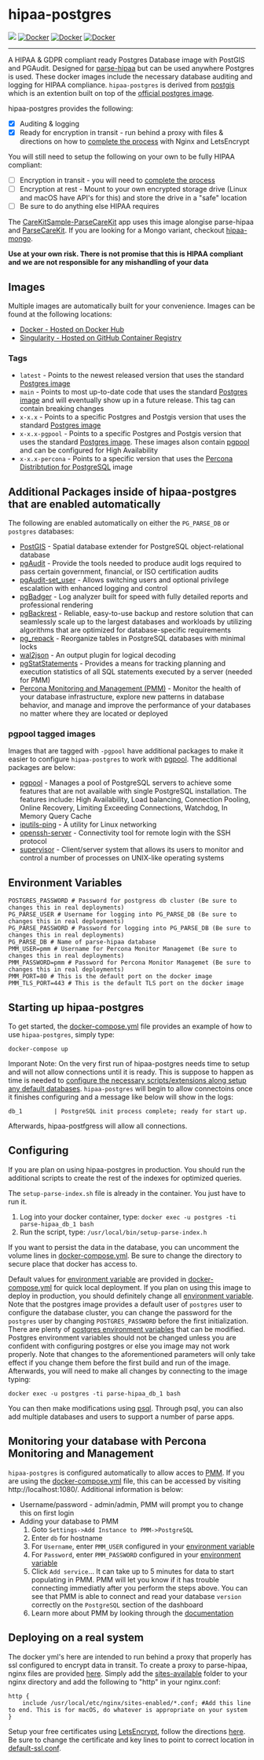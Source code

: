 # hipaa-postgres

[![](https://dockeri.co/image/netreconlab/hipaa-postgres)](https://hub.docker.com/r/netreconlab/hipaa-postgres)
[![Docker](https://github.com/netreconlab/hipaa-postgres/actions/workflows/build.yml/badge.svg)](https://github.com/netreconlab/hipaa-postgres/actions/workflows/build.yml)
[![Docker](https://github.com/netreconlab/hipaa-postgres/actions/workflows/release.yml/badge.svg)](https://github.com/netreconlab/hipaa-postgres/actions/workflows/release.yml)
[![Docker](https://github.com/netreconlab/hipaa-postgres/actions/workflows/release-pgpool.yml/badge.svg)](https://github.com/netreconlab/hipaa-postgres/actions/workflows/release-pgpool.yml)

---

A HIPAA & GDPR compliant ready Postgres Database image with PostGIS and PGAudit. Designed for [parse-hipaa](https://github.com/netreconlab/parse-hipaa) but can be used anywhere Postgres is used. These docker images include the necessary database auditing and logging for HIPAA compliance. `hipaa-postgres` is derived from [postgis](https://hub.docker.com/r/postgis/postgis) which is an extention built on top of the [official postgres image](https://hub.docker.com/_/postgres).

hipaa-postgres provides the following:
- [x] Auditing & logging
- [x] Ready for encryption in transit - run behind a proxy with files & directions on how to [complete the process](https://github.com/netreconlab/parse-hipaa#deploying-on-a-real-system) with Nginx and LetsEncrypt 

You will still need to setup the following on your own to be fully HIPAA compliant:

- [ ] Encryption in transit - you will need to [complete the process](https://github.com/netreconlab/parse-hipaa#deploying-on-a-real-system)
- [ ] Encryption at rest - Mount to your own encrypted storage drive (Linux and macOS have API's for this) and store the drive in a "safe" location
- [ ] Be sure to do anything else HIPAA requires

The [CareKitSample-ParseCareKit](https://github.com/netreconlab/CareKitSample-ParseCareKit) app uses this image alongise parse-hipaa and [ParseCareKit](https://github.com/netreconlab/ParseCareKit). If you are looking for a Mongo variant, checkout [hipaa-mongo](https://github.com/netreconlab/hipaa-mongo).

**Use at your own risk. There is not promise that this is HIPAA compliant and we are not responsible for any mishandling of your data**

## Images
Multiple images are automatically built for your convenience. Images can be found at the following locations:
- [Docker - Hosted on Docker Hub](https://hub.docker.com/r/netreconlab/hipaa-postgres)
- [Singularity - Hosted on GitHub Container Registry](https://github.com/netreconlab/hipaa-postgres/pkgs/container/hipaa-postgres)

### Tags
- `latest` - Points to the newest released version that uses the standard [Postgres image](https://hub.docker.com/_/postgres)
- `main` - Points to most up-to-date code that uses the standard [Postgres image](https://hub.docker.com/_/postgres) and will eventually show up in a future release. This tag can contain breaking changes
- `x-x.x` - Points to a specific Postgres and Postgis version that uses the standard [Postgres image](https://hub.docker.com/_/postgres)
- `x-x.x-pgpool` - Points to a specific Postgres and Postgis version that uses the standard [Postgres image](https://hub.docker.com/_/postgres). These images alson contain [pgpool](https://www.pgpool.net) and can be configured for High Availability
- `x-x.x-percona` - Points to a specific version that uses the [Percona Distribtution for PostgreSQL](https://www.percona.com/software/postgresql-distribution) image

## Additional Packages inside of hipaa-postgres that are enabled automatically
The following are enabled automatically on either the `PG_PARSE_DB` or `postgres` databases:
- [PostGIS](https://postgis.net) - Spatial database extender for PostgreSQL object-relational database
- [pgAudit](https://www.pgaudit.org) - Provide the tools needed to produce audit logs required to pass certain government, financial, or ISO certification audits
- [pgAudit-set_user](https://github.com/pgaudit/set_user) - Allows switching users and optional privilege escalation with enhanced logging and control
- [pgBadger](https://pgbadger.darold.net) - Log analyzer built for speed with fully detailed reports and professional rendering
- [pgBackrest](https://pgbackrest.org) - Reliable, easy-to-use backup and restore solution that can seamlessly scale up to the largest databases and workloads by utilizing algorithms that are optimized for database-specific requirements
- [pg_repack](https://reorg.github.io/pg_repack/) - Reorganize tables in PostgreSQL databases with minimal locks
- [wal2json](https://github.com/eulerto/wal2json) - An output plugin for logical decoding
- [pgStatStatements](https://www.postgresql.org/docs/current/pgstatstatements.html) - Provides a means for tracking planning and execution statistics of all SQL statements executed by a server (needed for PMM)
- [Percona Monitoring and Management (PMM)](https://www.percona.com/software/database-tools/percona-monitoring-and-management) - Monitor the health of your database infrastructure, explore new patterns in database behavior, and manage and improve the performance of your databases no matter where they are located or deployed

### pgpool tagged images
Images that are tagged with `-pgpool` have additional packages to make it easier to configure `hipaa-postgres` to work with [pgpool](https://www.pgpool.net). The additional packages are below:
- [pgpool](https://www.pgpool.net) - Manages a pool of PostgreSQL servers to achieve some features that are not available with single PostgreSQL installation. The features include: High Availability, Load balancing, Connection Pooling, Online Recovery, Limiting Exceeding Connections, Watchdog, In Memory Query Cache
- [iputils-ping](https://github.com/iputils/iputils) - A utility for Linux networking
- [openssh-server](https://github.com/iputils/iputils) - Connectivity tool for remote login with the SSH protocol
- [supervisor](http://supervisord.org/#) - Client/server system that allows its users to monitor and control a number of processes on UNIX-like operating systems

## Environment Variables

```
POSTGRES_PASSWORD # Password for postgress db cluster (Be sure to changes this in real deployments)
PG_PARSE_USER # Username for logging into PG_PARSE_DB (Be sure to changes this in real deployments)
PG_PARSE_PASSWORD # Password for logging into PG_PARSE_DB (Be sure to changes this in real deployments)
PG_PARSE_DB # Name of parse-hipaa database
PMM_USER=pmm # Username for Percona Monitor Managemet (Be sure to changes this in real deployments)
PMM_PASSWORD=pmm # Password for Percona Monitor Managemet (Be sure to changes this in real deployments)
PMM_PORT=80 # This is the default port on the docker image
PMM_TLS_PORT=443 # This is the default TLS port on the docker image
```

## Starting up hipaa-postgres

To get started, the [docker-compose.yml](https://github.com/netreconlab/hipaa-postgres/blob/main/docker-compose.yml) file provides an example of how to use `hipaa-postgres`, simply type:

```docker-compose up```

Imporant Note: On the very first run of hipaa-postgres needs time to setup and will not allow connections until it is ready. This is suppose to happen as time is needed to [configure the necessary scripts/extensions along setup any default databases](https://github.com/netreconlab/hipaa-postgres/tree/main/scripts). `hipaa-postgres` will begin to allow connectoins once it finishes configuring and a message like below will show in the logs:

```db_1         | PostgreSQL init process complete; ready for start up.```

Afterwards, hipaa-postfgress will allow all connections. 

## Configuring
If you are plan on using hipaa-postgres in production. You should run the additional scripts to create the rest of the indexes for optimized queries.

The `setup-parse-index.sh` file is already in the container. You just have to run it.

1. Log into your docker container, type: ```docker exec -u postgres -ti parse-hipaa_db_1 bash```
2. Run the script, type: ```/usr/local/bin/setup-parse-index.h```

If you want to persist the data in the database, you can uncomment the volume lines in [docker-compose.yml](https://github.com/netreconlab/hipaa-postgres/blob/a2d8c2dce8f8288ad8d7b5dbf1c0dc676a466f32/docker-compose.yml#L16-L19). Be sure to change the directory to secure place that docker has access to.

Default values for [environment variable](#environment-variables) are provided in [docker-compose.yml](https://github.com/netreconlab/hipaa-postgres/blob/main/docker-compose.yml) for quick local deployment. If you plan on using this image to deploy in production, you should definitely change all [environment variable](#environment-variables). Note that the postgres image provides a default user of `postgres` user to configure the database cluster, you can change the password for the `postgres` user by changing `POSTGRES_PASSWORD` before the first initialization. There are plenty of [postgres environment variables](https://hub.docker.com/_/postgres) that can be modified. Postgres environment variables should not be changed unless you are confident with configuring postgres or else you image may not work properly. Note that changes to the aforementioned parameters will only take effect if you change them before the first build and run of the image. Afterwards, you will need to make all changes by connecting to the image typing:

```docker exec -u postgres -ti parse-hipaa_db_1 bash```

You can then make modifications using [psql](http://postgresguide.com/utilities/psql.html). Through psql, you can also add multiple databases and users to support a number of parse apps.

## Monitoring your database with Percona Monitoring and Management
`hipaa-postgres` is configured automatically to allow acces to [PMM](https://www.percona.com/software/database-tools/percona-monitoring-and-management). If you are using the [docker-compose.yml](https://github.com/netreconlab/hipaa-postgres/blob/main/docker-compose.yml) file, this can be accessed by visiting http://localhost:1080/. Additional information is below:

- Username/password - admin/admin, PMM will prompt you to change this on first login
- Adding your database to PMM
    1. Goto `Settings->Add Instance to PMM->PostgreSQL`
    1. Enter `db` for hostname
    1. For `Username`, enter `PMM_USER` configured in your [environment variable](#environment-variables)
    1. For `Password`, enter `PMM_PASSWORD` configured in your [environment variable](#environment-variables)
    1. Click `Add service`... It can take up to 5 minutes for data to start populating in PMM. PMM will let you know if it has trouble connecting immediatly after you perform the steps above. You can see that PMM is able to connect and read your database `version` correctly on the `PostgreSQL` section of the dashboard
    1. Learn more about PMM by looking through the [documentation](https://docs.percona.com/percona-monitoring-and-management/index.html)

## Deploying on a real system
The docker yml's here are intended to run behind a proxy that properly has ssl configured to encrypt data in transit. To create a proxy to parse-hipaa, nginx files are provided [here](https://github.com/netreconlab/parse-hipaa/tree/master/nginx/sites-enabled). Simply add the [sites-available](https://github.com/netreconlab/parse-hipaa/tree/master/nginx/sites-enabled) folder to your nginx directory and add the following to "http" in your nginx.conf:

```
http {
    include /usr/local/etc/nginx/sites-enabled/*.conf; #Add this line to end. This is for macOS, do whatever is appropriate on your system
}
```

Setup your free certificates using [LetsEncrypt](https://letsencrypt.org), follow the directions [here](https://www.nginx.com/blog/using-free-ssltls-certificates-from-lets-encrypt-with-nginx/). Be sure to change the certificate and key lines to point to correct location in [default-ssl.conf](https://github.com/netreconlab/parse-hipaa/blob/master/nginx/sites-enabled/default-ssl.conf).
